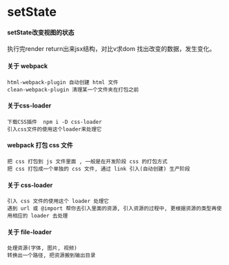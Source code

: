 #  setState

#### setState改变视图的状态

执行完render return出来jsx结构，对比v求dom 找出改变的数据，发生变化。
        
#### 关于 webpack
    html-webpack-plugin 自动创建 html 文件
    clean-webpack-plugin 清理某一个文件夹在打包之前

  
####     关于css-loader
    下载CSS插件  npm i -D css-loader
    引入css文件的使用这个loader来处理它
        

        
####     webpack 打包 css 文件
    把 css 打包到 js 文件里面 , 一般是在开发阶段 css 的打包方式
    把 css 打包成一个单独的 css 文件, 通过 link 引入(自动创建) 生产阶段

#### 关于 css-loader
    引入 css 文件的使用这个 loader 处理它
    遇到 url 或 @import 帮你去引入里面的资源, 引入资源的过程中, 更根据资源的类型再使用相应的 loader 去处理

#### 关于 file-loader
    处理资源(字体, 图片, 视频)
    转换出一个路径, 把资源搬到输出目录
    
    
